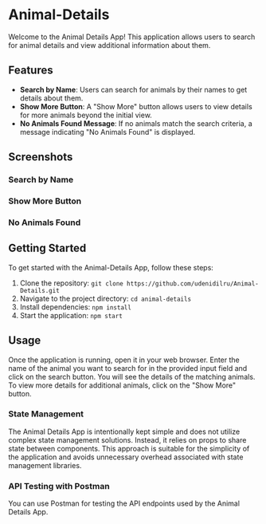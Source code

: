 # Animal-Details

Welcome to the Animal Details App! This application allows users to search for animal details and view additional information about them.

## Features

- **Search by Name**: Users can search for animals by their names to get details about them.
- **Show More Button**: A "Show More" button allows users to view details for more animals beyond the initial view.
- **No Animals Found Message**: If no animals match the search criteria, a message indicating "No Animals Found" is displayed.


## Screenshots

### Search by Name
















### Show More Button




### No Animals Found


## Getting Started

To get started with the Animal-Details App, follow these steps:

1. Clone the repository: `git clone https://github.com/udenidilru/Animal-Details.git`
2. Navigate to the project directory: `cd animal-details`
3. Install dependencies: `npm install`
4. Start the application: `npm start`


## Usage

Once the application is running, open it in your web browser. Enter the name of the animal you want to search for in the provided input field and click on the search button. You will see the details of the matching animals. To view more details for additional animals, click on the "Show More" button.

### State Management

The Animal Details App is intentionally kept simple and does not utilize complex state management solutions. Instead, it relies on props to share state between components. This approach is suitable for the simplicity of the application and avoids unnecessary overhead associated with state management libraries.


### API Testing with Postman

You can use Postman for testing the API endpoints used by the Animal Details App.


